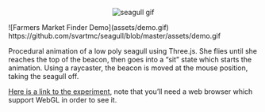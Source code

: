 <p align="center"><img alt="seagull gif" src="http://arnaudsvart.com/wp-content/uploads/2020/01/seagull.gif"></p>
![Farmers Market Finder Demo](assets/demo.gif)
https://github.com/svartmc/seagull/blob/master/assets/demo.gif

Procedural animation of a low poly seagull using Three.js.
She flies until she reaches the top of the beacon, then goes into a “sit” state which starts the animation.
Using a raycaster, the beacon is moved at the mouse position, taking the seagull off.

<a href="http://arnaudsvart.com/seagulljs/" target="_blank" rel="noopener noreferrer">Here is a link to the experiment</a>, note that you’ll need a web browser which support WebGL in order to see it.
